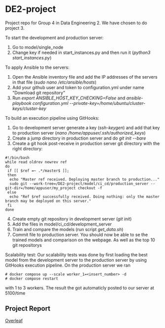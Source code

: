 # DE2-project
Project repo for Group 4 in Data Engineering 2. We have chosen to do project 3.

To start the development and production server: 
1. Go to model/single_node
2. Change key if needed in start_instances.py and then run it (*python3 start_instances.py*)

To apply Ansible to the servers:
1. Open the Ansible inventory file and add the IP addresses of the servers in that file (*sudo nano /etc/ansible/hosts*)
2. Add your github user and token to configuration.yml under name "Download git repository"
3. Run *export ANSIBLE_HOST_KEY_CHECKING=False* and *ansible-playbook configuration.yml --private-key=/home/ubuntu/cluster-keys/cluster-key*

To build an execution pipeline using GitHooks:
1. Go to development server generate a key (*ssh-keygen*) and add that key to production server (*nano /home/appuser/.ssh/authorized_keys*)
2. Create a jump directory in production server and do *git init --bare*
3. Create a git hook post-receive in production server git directory with the right directory: 
```
#!/bin/bash
while read oldrev newrev ref
do
 if [[ $ref =~ .*/master$ ]];
 then
  echo "Master ref received. Deploying master branch to production..."
  sudo git --work-tree=/DE2-project/model/ci_cd/production_server --git-dir=/home/appuser/my_project checkout -f
 else
  echo "Ref $ref successfully received. Doing nothing: only the master branch may be deployed on this server."
 fi
done
```
4. Create empty git repository in development server (*git init*)
5. Add the files in model/ci_cd/development_server
6. Train and compare the models (run script *get_data.sh*)
7. Commit file to production server.
You should now be able to se the trained models and comparison on the webpage. As well as the top 10 git repositorys

Scalability test:
Our scalability tests was done by first loading the best model from the development server to the production server by using GitHooks execution pipeline. On the production server we ran
```
# docker compose up --scale worker_1=<insert_number> -d
# docker compose restart
```
with 1 to 3 workers. The result the  got automaticly posted to our server at 5100/time


## Project Report
[Overleaf](https://www.overleaf.com/7643467434swgbrqfbgxcp)
